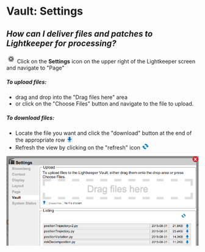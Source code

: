 # Vault: Settings

## _How can I deliver files and patches to Lightkeeper for processing?_


![](icon_settings.png) Click on the **Settings** icon on the upper right of the Lightkeeper screen and navigate to "Page"

##### To **upload** files:
+ drag and drop into the "Drag files here" area
+ or click on the "Choose Files" button and navigate to the file to upload.

##### To **download** files:
+ Locate the file you want and click the "download" button at the end of the appropriate row ![](icon_download.png)
+ Refresh the view by clicking on the "refresh" icon ![](icon_refresh.png)


![](settings_vault.png)